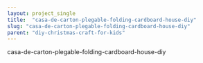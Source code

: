 ```yaml
---
layout: project_single
title:  "casa-de-carton-plegable-folding-cardboard-house-diy"
slug: "casa-de-carton-plegable-folding-cardboard-house-diy"
parent: "diy-christmas-craft-for-kids"
---
```

casa-de-carton-plegable-folding-cardboard-house-diy